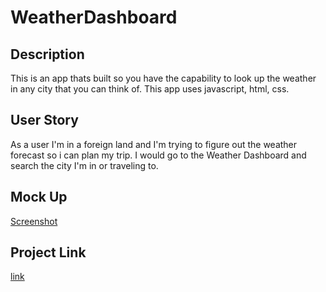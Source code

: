 # WeatherDashboard


## Description

This is an app thats built so you have the capability to look up the weather in any city that you can think of. This app uses javascript, html, css.

## User Story

As a user I'm in a foreign land and I'm trying to figure out the weather forecast so i can plan my trip. I would go to the Weather Dashboard and search the city I'm in or traveling to.

## Mock Up

[Screenshot](./assets/Images/screenshot.png)

## Project Link
[link](https://skylardorn.github.io/WeatherDashboard/)
